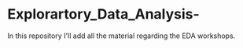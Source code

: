 # Explorartory_Data_Analysis-
In this repository I'll add all the material regarding the EDA workshops.
